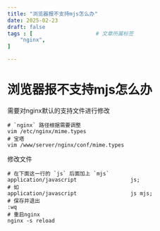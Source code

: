 ```yaml
---
title: "浏览器报不支持mjs怎么办"
date: 2025-02-23
draft: false
tags : [                    # 文章所属标签
    "nginx",
]

---
```


# 浏览器报不支持mjs怎么办

需要对nginx默认的支持文件进行修改

```
# `nginx` 路径根据需要调整
vim /etc/nginx/mime.types
# 宝塔
vim /www/server/nginx/conf/mime.types
```

修改文件

```
# 在下面这一行的 `js` 后面加上 `mjs`
application/javascript                 js;
# 如
application/javascript                 js mjs;
# 保存并退出
:wq
# 重启nginx
nginx -s reload
```